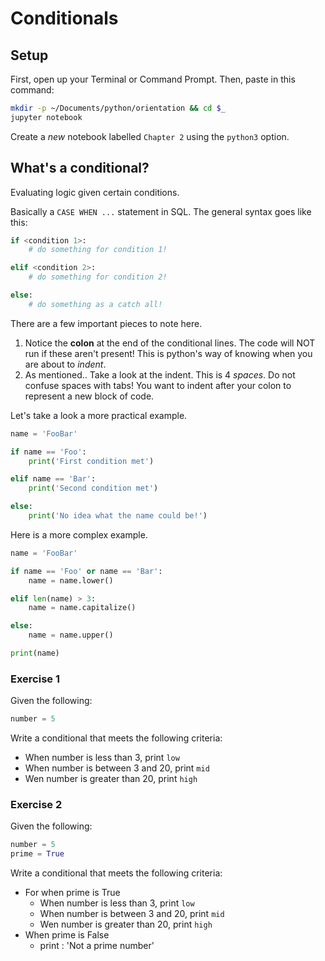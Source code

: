 # Conditionals

## Setup

First, open up your Terminal or Command Prompt.
Then, paste in this command: 

```sh
mkdir -p ~/Documents/python/orientation && cd $_
jupyter notebook
```

Create a _new_ notebook labelled `Chapter 2` using the `python3` option.

## What's a conditional?
Evaluating logic given certain conditions.

Basically a `CASE WHEN ...` statement in SQL.
The general syntax goes like this: 
```python
if <condition 1>:
    # do something for condition 1!

elif <condition 2>:
    # do something for condition 2!

else:
    # do something as a catch all!
```

There are a few important pieces to note here.
1. Notice the **colon** at the end of the conditional lines. 
The code will NOT run if these aren't present!
This is python's way of knowing when you are about to _indent_.
2. As mentioned.. 
Take a look at the indent. 
This is 4 _spaces_. 
Do not confuse spaces with tabs!
You want to indent after your colon to represent a new block of code.

Let's take a look a more practical example. 

```python
name = 'FooBar'

if name == 'Foo':
    print('First condition met')

elif name == 'Bar':
    print('Second condition met')

else:
    print('No idea what the name could be!')
```

Here is a more complex example.
```python
name = 'FooBar'

if name == 'Foo' or name == 'Bar':
    name = name.lower()

elif len(name) > 3:
    name = name.capitalize()

else:
    name = name.upper()

print(name)    
```

### Exercise 1

Given the following: 
```python
number = 5
```

Write a conditional that meets the following criteria:
* When number is less than 3, print `low`
* When number is between 3 and 20, print `mid`
* Wen number is greater than 20, print `high`


### Exercise 2

Given the following: 
```python
number = 5
prime = True
```

Write a conditional that meets the following criteria:
* For when prime is True
    * When number is less than 3, print `low`
    * When number is between 3 and 20, print `mid`
    * Wen number is greater than 20, print `high`
* When prime is False
    * print : 'Not a prime number'
